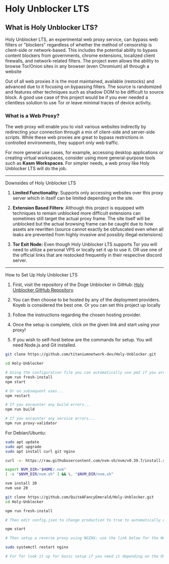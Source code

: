 # Holy Unblocker LTS
## **What is Holy Unblocker LTS?**

Holy Unblocker LTS, an experimental web proxy service, can bypass web filters or "blockers" regardless of whether the method of censorship is client-side or network-based. This includes the potential ability to bypass content blockers from governments, chrome extensions, localized client firewalls, and network-related filters. The project even allows the ability to browse Tor/Onion sites in any browser (even Chromium) all through a website

Out of all web proxies it is the most maintained, available (restocks) and advanced due to it focusing on bypassing filters. The source is randomized and features other techniques such as shadow DOM to be difficult to source block. A good use case of this project would be if you ever needed a clientless solution to use Tor or leave minimal traces of device activity.
 
### **What is a Web Proxy?**

The web proxy will enable you to visit various websites indirectly by redirecting your connection through a mix of client-side and server-side scripts. While these web proxies are great to bypass restrictions in controlled environments, they support only web traffic.

For more general use cases, for example, accessing desktop applications or creating virtual workspaces, consider using more general-purpose tools such as **Kasm Workspaces**. For simpler needs, a web proxy like Holy Unblocker LTS will do the job.

---

Downsides of Holy Unblocker LTS

1. **Limited Functionality**: Supports only accessing websites over this proxy server which in itself can be limited depending on the site.

2. **Extension Based Filters**: Although this project is equipped with techniques to remain unblocked more difficult extensions can sometimes still target the actual proxy frame. The site itself will be unblocked but the actual browsing frame can be caught due to how assets are rewritten (source cannot exactly be obfuscated even when all leaks are prevented from highly invasive and possibly illegal extensions)

3. **Tor Exit Node:** Even though Holy Unblocker LTS supports Tor you will need to utilize a personal VPS or locally set it up to use it. OR use one of the official links that are restocked frequently in their respective discord server.

---
How to Set Up Holy Unblocker LTS

1. First, visit the repository of the Doge Unblocker in GitHub: [Holy Unblocker GitHub Repository]([https://github.com/DogeNetwork/v4](https://github.com/QuiteAFancyEmerald/Holy-Unblocker)).

2. You can then choose to be hosted by any of the deployment providers. Koyeb is considered the best one. Or you can set this project up locally

3. Follow the instructions regarding the chosen hosting provider.

4. Once the setup is complete, click on the given link and start using your proxy!

5. If you wish to self-host below are the commands for setup. You will need Node.js and Git installed.

```bash
git clone https://github.com/titaniumnetwork-dev/Holy-Unblocker.git

cd Holy-Unblocker

# Using the configuration file you can automatically use pm2 if you are hosting on a VPS!
npm run fresh-install
npm start

# Or on subsequent uses...
npm restart

# If you encounter any build errors...
npm run build

# If you encounter any service errors...
npm run proxy-validator
```

For Debian/Ubuntu:

```bash
sudo apt update
sudo apt upgrade
sudo apt install curl git nginx 

curl -o- https://raw.githubusercontent.com/nvm-sh/nvm/v0.39.7/install.sh | bash

export NVM_DIR="$HOME/.nvm"
[ -s "$NVM_DIR/nvm.sh" ] && \. "$NVM_DIR/nvm.sh"

nvm install 20
nvm use 20

git clone https://github.com/QuiteAFancyEmerald/Holy-Unblocker.git
cd Holy-Unblocker

npm run fresh-install

# Then edit config.json to change production to true to automatically use pm2

npm start

# Then setup a reverse proxy using NGINX; use the link below for the NGINX guide. You can edit the file in /etc/nginx

sudo systemctl restart nginx

# For Tor look it up for basic setup if you need it depending on the OS. No GUI needed but once it is setup once you start the Tor service it will automatically work with HU LTS
```
